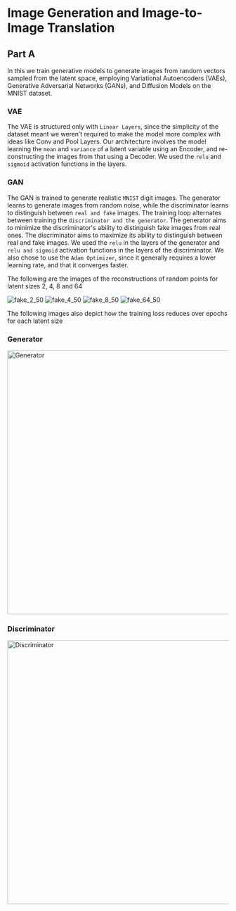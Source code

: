 # Image Generation and Image-to-Image Translation

## Part A
In this we train generative models to generate images from random vectors sampled from the latent space, employing Variational Autoencoders (VAEs), Generative Adversarial Networks
(GANs), and Diffusion Models on the MNIST dataset.

### VAE
The VAE is structured only with `Linear Layers`, since the simplicity of the dataset meant we weren’t required to make the model more complex with ideas like Conv and Pool Layers. Our
architecture involves the model learning the `mean` and `variance` of a latent variable using an Encoder, and re-constructing the images from that using a Decoder. We used the `relu` and `sigmoid` activation functions in the layers.

### GAN
The GAN is trained to generate realistic `MNIST` digit images. The generator learns to generate images from random noise, while the discriminator learns to distinguish between `real and fake` images. The training loop alternates between training the `discriminator and the generator`. The generator aims to minimize the discriminator's ability to distinguish fake images from real ones. The discriminator aims to maximize its ability to distinguish between real and fake images. We used the `relu` in the layers of the generator and `relu and sigmoid` activation functions in the layers of the discriminator. We also chose to use the `Adam Optimizer`, since it generally requires a lower learning rate, and that it converges faster.

The following are the images of the reconstructions of random points for latent sizes 2, 4, 8 and 64

![fake_2_50](https://github.com/user-attachments/assets/d2fa1ce0-9c87-4da1-a53e-c23527af0c11) ![fake_4_50](https://github.com/user-attachments/assets/5156f42e-46b4-43db-bd05-37f0ad4abe3a) ![fake_8_50](https://github.com/user-attachments/assets/63e821df-8f13-4fca-a8a7-bf942df75551) ![fake_64_50](https://github.com/user-attachments/assets/2504ece8-4879-487c-95b5-fc06a7370774)

The following images also depict how the training loss reduces over epochs for each latent size

### Generator
<img width="600" alt="Generator" src="https://github.com/user-attachments/assets/422f0ee7-75f7-4910-b8bd-146fced99c3c">

### Discriminator
<img width="600" alt="Discriminator" src="https://github.com/user-attachments/assets/6e7f0476-59da-4919-ba82-b3787ed20228">





